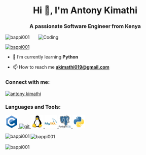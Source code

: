 
<h1 align="center">Hi 👋, I'm Antony Kimathi</h1>
<h3 align="center">A passionate Software Engineer from Kenya</h3>
<img align="right" alt="Coding" width="400" src="https://www.pinterest.com/pin/306174474682808927/.gif">

<p align="left"> <img src="https://komarev.com/ghpvc/?username=bappi001&label=Profile%20views&color=0e75b6&style=flat" alt="bappi001" /> </p>

<p align="left"> <a href="https://github.com/ryo-ma/github-profile-trophy"><img src="https://github-profile-trophy.vercel.app/?username=bappi001" alt="bappi001" /></a> </p>

- 🌱 I’m currently learning **Python**

- 📫 How to reach me **akimathi019@gmail.com**

<h3 align="left">Connect with me:</h3>
<p align="left">
<a href="https://linkedin.com/in/antony kimathi" target="blank"><img align="center" src="https://raw.githubusercontent.com/rahuldkjain/github-profile-readme-generator/master/src/images/icons/Social/linked-in-alt.svg" alt="antony kimathi" height="30" width="40" /></a>
</p>

<h3 align="left">Languages and Tools:</h3>
<p align="left"> <a href="https://www.cprogramming.com/" target="_blank" rel="noreferrer"> <img src="https://raw.githubusercontent.com/devicons/devicon/master/icons/c/c-original.svg" alt="c" width="40" height="40"/> </a> <a href="https://git-scm.com/" target="_blank" rel="noreferrer"> <img src="https://www.vectorlogo.zone/logos/git-scm/git-scm-icon.svg" alt="git" width="40" height="40"/> </a> <a href="https://www.linux.org/" target="_blank" rel="noreferrer"> <img src="https://raw.githubusercontent.com/devicons/devicon/master/icons/linux/linux-original.svg" alt="linux" width="40" height="40"/> </a> <a href="https://www.mysql.com/" target="_blank" rel="noreferrer"> <img src="https://raw.githubusercontent.com/devicons/devicon/master/icons/mysql/mysql-original-wordmark.svg" alt="mysql" width="40" height="40"/> </a> <a href="https://www.postgresql.org" target="_blank" rel="noreferrer"> <img src="https://raw.githubusercontent.com/devicons/devicon/master/icons/postgresql/postgresql-original-wordmark.svg" alt="postgresql" width="40" height="40"/> </a> <a href="https://www.python.org" target="_blank" rel="noreferrer"> <img src="https://raw.githubusercontent.com/devicons/devicon/master/icons/python/python-original.svg" alt="python" width="40" height="40"/> </a> </p>

<p><img align="left" src="https://github-readme-stats.vercel.app/api/top-langs?username=bappi001&show_icons=true&locale=en&layout=compact" alt="bappi001" /></p>

<p>&nbsp;<img align="center" src="https://github-readme-stats.vercel.app/api?username=bappi001&show_icons=true&locale=en" alt="bappi001" /></p>

<p><img align="center" src="https://github-readme-streak-stats.herokuapp.com/?user=bappi001&" alt="bappi001" /></p>
